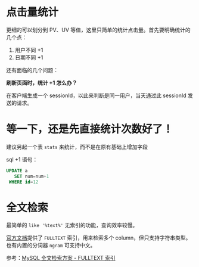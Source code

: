 # 点击量统计

更细的可以划分到 PV、UV 等值，这里只简单的统计点击量。首先要明确统计的几个点：

1. 用户不同 +1
2. 日期不同 +1

还有面临的几个问题：

**刷新页面时，统计 +1 怎么办？**

在客户端生成一个 sessionId，以此来判断是同一用户，当天通过此 sessionId 发送的请求。

# 等一下，还是先直接统计次数好了！

建议另起一个表 `stats` 来统计，而不是在原有基础上增加字段

sql +1 语句：

```sql
UPDATE a
   SET num=num+1
 WHERE id=12
```

# 全文检索

最简单的 `like '%text%'` 无索引的功能，查询效率较慢。

[官方文档](https://dev.mysql.com/doc/refman/8.0/en/fulltext-search.html)提供了 `FULLTEXT` 索引，用来检索多个 column，但只支持字符串类型。也有内置的分词器 `ngram` 可支持中文。

参考：[MySQL 全文检索方案 - FULLTEXT 索引](https://www.sunzhongwei.com/mysql-full-text-retrieval-scheme-fulltext-indexing)
